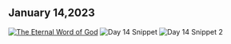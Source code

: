 ## January 14,2023 ##

[![The Eternal Word of God](https://raw.githubusercontent.com/linusjf/CIAY/main/January/jpgs/Day014.jpg)](https://youtu.be/RupRbJjkP6c "The Eternal Word of God")
![Day 14 Snippet ](https://raw.githubusercontent.com/linusjf/CIAY/main/January/jpgs/Day14Snippet.jpg)
![Day 14 Snippet 2](https://raw.githubusercontent.com/linusjf/CIAY/main/January/jpgs/Day14Snippet2.jpg)
